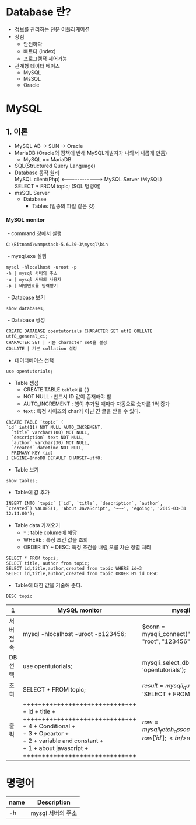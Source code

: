 # Database 란?
  - 정보를 관리하는 전문 어플리케이션
- 장점
  - 안전하다
  - 빠르다 (index)
  - 프로그램적 제어가능
- 관계형 데이터 베이스
  - MySQL
  - MsSQL
  - Oracle

# MySQL
## 1. 이론
  - MySQL AB -> SUN -> Oracle
  - MariaDB (Oracle의 정책에 반해 MySQL개발자가 나와서 새롭게 만듬)
    - MySQL == MariaDB
  - SQL(Structured Query Language)
  - Database 동작 원리<br />
  MySQL client(Php) <------------> MySQL Server (MySQL)<br />
          SELECT * FROM topic; (SQL 명령어)
  - msSQL Server
    - Database
      - Tables (일종의 파일 같은 것)

#### MySQL monitor
  - command 창에서 실행
~~~
C:\Bitnami\wampstack-5.6.30-3\mysql\bin
~~~
  - mysql.exe 실행
~~~
mysql -hlocalhost -uroot -p
-h | mysql 서버의 주소
-u | mysql 서버의 사용자
-p | 비밀번호를 입력받기
~~~
  - Database 보기
~~~
show databases;
~~~
  - Database 생성
~~~
CREATE DATABASE opentutorials CHARACTER SET utf8 COLLATE utf8_general_ci;
CHARACTER SET | 기본 character set을 설정
COLLATE | 기본 collation 설정
~~~
  - 데이터베이스 선택
~~~
use opentutorials;
~~~
  - Table 생성
    - CREATE TABLE `table이름` ( )
    - NOT NULL : 반드시 ID 값이 존재해야 함
    - AUTO_INCREMENT : 행이 추가될 때마다 자동으로 숫자를 1씩 증가
    - text : 특정 사이즈의 char가 아닌 긴 글을 받을 수 있다.
~~~
CREATE TABLE `topic` (
`id` int(11) NOT NULL AUTO_INCREMENT,
  `title` varchar(100) NOT NULL,
  `description` text NOT NULL,
  `author` varchar(30) NOT NULL,
  `created` datetime NOT NULL,
  PRIMARY KEY (id)
) ENGINE=InnoDB DEFAULT CHARSET=utf8;
~~~
  - Table 보기
~~~
show tables;
~~~
  - Table에 값 추가
~~~
INSERT INTO `topic` (`id`, `title`, `description`, `author`, `created`) VALUES(1, 'About JavaScript', '~~~', 'egoing', '2015-03-31 12:14:00');
~~~
- Table data 가져오기
  - `*` : table colume에 해당
  - WHERE : 특정 조건 값을 조회
  - ORDER BY ~ DESC: 특정 조건을 내림,오름 차순 정렬 처리
~~~
SELECT * FROM topci;
SELECT title, author from topic;
SELECT id,title,author,created from topic WHERE id=3
SELECT id,title,author,created from topic ORDER BY id DESC
~~~
  - Table에 대한 값을 기술해 준다.
~~~
DESC topic
~~~

1 | MySQL monitor | mysqli
---- | ---- | ----
서버접속 | mysql -hlocalhost -uroot -p123456; | $conn = mysqli_connect("localhost", "root", "123456");
DB 선택 | use opentutorials; | mysqli_select_db($conn, 'opentutorials');
조회 | SELECT * FROM topic; | $result = mysqli_query($conn, 'SELECT * FROM topic;');
출력 | ++++++++++++++++++++++++++++++<br />+ id + title                 +<br />++++++++++++++++++++++++++++++<br />+  4 + Conditional           +<br />+  3 + Opeartor              +<br />+  2 + variable and constant +<br />+  1 + about javascript      +<br />++++++++++++++++++++++++++++++<br /> | $row = mysqli_fetch_assoc($result);<br />$row['id'];<br />$row['title'];



# 명령어
name | Description
---- | ----
-h | mysql 서버의 주소
